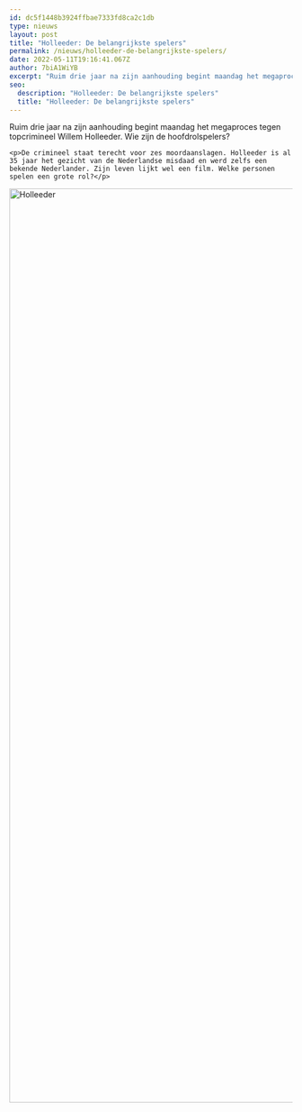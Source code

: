 ```yaml
---
id: dc5f1448b3924ffbae7333fd8ca2c1db
type: nieuws
layout: post
title: "Holleeder: De belangrijkste spelers"
permalink: /nieuws/holleeder-de-belangrijkste-spelers/
date: 2022-05-11T19:16:41.067Z
author: 7biA1WiYB
excerpt: "Ruim drie jaar na zijn aanhouding begint maandag het megaproces tegen topcrimineel Willem Holleeder. Wie zijn de hoofdrolspelers?  "
seo:
  description: "Holleeder: De belangrijkste spelers"
  title: "Holleeder: De belangrijkste spelers"
---
```

Ruim drie jaar na zijn aanhouding begint maandag het megaproces tegen topcrimineel Willem Holleeder. Wie zijn de hoofdrolspelers?  

    <p>De crimineel staat terecht voor zes moordaanslagen. Holleeder is al 35 jaar het gezicht van de Nederlandse misdaad en werd zelfs een bekende Nederlander. Zijn leven lijkt wel een film. Welke personen spelen een grote rol?</p>
<p><a href="https://7dagen.netlify.app/sites/default/files/SEVEN-R_02-02-18_04_1.jpg" target="_blank"><div class="media media-element-container media-default"><div id="file-421064" class="file file-image file-image-jpeg">

        
  
  <div class="content">
    <img alt="Holleeder" title="Holleeder" height="3049" width="1691" style="width: 900px; height: 1623px;" class="media-element file-default" data-delta="1" src="https://7dagen.netlify.app/sites/default/files/SEVEN-R_02-02-18_04_0.jpg">  </div>

  
</div>
</div></a></p>  
